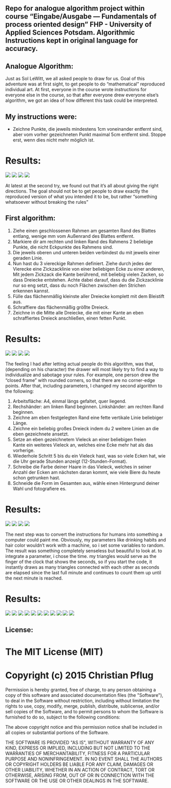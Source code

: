 ## Repo for analogue algorithm project within course “Eingabe/Ausgabe — Fundamentals of process oriented design” FHP - University of Applied Sciences Potsdam. Algorithmic Instructions kept in original language for accuracy.

## Analogue Algorithm:

Just as Sol LeWitt, we all asked people to draw for us. Goal of this adventure was at first sight, to get people to do “mathematical” reproduced individual art.
At first, everyone in the course wrote instructions for everyone else in the course, so that after everyone drew everyone else’s algorithm, we got an idea of how different this task could be interpreted.

## My instructions were:

- Zeichne Punkte, die jeweils mindestens 1cm voneinander entfernt sind, aber vom vorher gezeichneten Punkt maximal 5cm entfernt sind. Stoppe erst, wenn dies nicht mehr möglich ist.

# Results:
![](pic/1-1-1.jpg)
![](pic/1-1-2.jpg)
![](pic/1-1-3.jpg)
![](pic/1-1-4.jpg)

At latest at the second try, we found out that it’s all about giving the right directions. The goal should not be to get people to draw exactly the reproduced version of what you intended it to be, but rather “something  whatsoever without breaking the rules”

## First algorithm:

1. Ziehe einen geschlossenen Rahmen am gesamten Rand des Blattes entlang, wenige mm vom Außenrand des Blattes entfernt.
2. Markiere dir am rechten und linken Rand des Rahmens 2 beliebige Punkte, die nicht Eckpunkte des Rahmens sind.
3. Die jeweils oberen und unteren beiden verbindest du mit jeweils einer geraden Linie.
4. Nun hast du 3 viereckige Rahmen definiert. Ziehe durch jedes der Vierecke eine Zickzacklinie von einer beliebigen Ecke zu einer anderen, Mit jedem Zickzack die Kante berührend, mit beliebig vielen Zacken, so dass Dreiecke entstehen. Achte dabei darauf, dass du die Zickzacklinie nur so eng setzt, dass du noch Flächen zwischen den Strichen erkennen kannst.
5. Fülle das flächenmäßig kleinste aller Dreiecke komplett mit dem Bleistift aus.
6. Schraffiere das flächenmäßig größte Dreieck.
7. Zeichne in die Mitte alle Dreiecke, die mit einer Kante an eben schraffiertes Dreieck anschließen, einen fetten Punkt.

# Results:
![](pic/1-2-1.jpg)
![](pic/1-2-2.jpg)
![](pic/1-2-3.jpg)
![](pic/1-2-4.jpg)

The feeling I had after letting actual people do this algorithm, was that, (depending on his character) the drawer will most likely try to find a way to individualize and sabotage your rules. For example, one person drew the “closed frame” with rounded corners, so that there are no corner-edge points.
After that, including parameters, I changed my second algorithm to the following:

1. Arbeitsfläche: A4, einmal längs gefaltet, quer liegend.
2. Rechshänder: am linken Rand beginnen. Linkshänder: am rechten Rand beginnen.
3. Zeichne am eben festgelegten Rand eine fette vertikale Linie beliebiger Länge.
4. Zeichne ein beliebig großes Dreieck indem du 2 weitere Linien an die eben gezeichnete ansetzt.
5. Setze an eben gezeichnetem Vieleck an einer beliebigen freien Kante ein weiteres Vieleck an, welches eine Ecke mehr hat als das vorherige.
6. Wiederhole Schritt 5 bis du ein Vieleck hast, was so viele Ecken hat, wie die Uhr gerade Stunden anzeigt (12-Stunden-Format).
7. Schreibe die Farbe deiner Haare in das Vieleck, welches in seiner Anzahl der Ecken am nächsten daran kommt, wie viele Biere du heute schon getrunken hast.
8. Schneide die Form im Gesamten aus, wähle einen Hintergrund deiner Wahl und fotografiere es.

# Results:
![](pic/1-3-1.jpg)
![](pic/1-3-2.jpg)
![](pic/1-3-3.jpg)
![](pic/1-3-4.jpg)

The next step was to convert the instructions for humans into something a computer could paint me.
Obviously, my parameters like drinking habits and hair color wouldn’t work with a machine, so i set some variables to random. The result was something completely senseless but beautiful to look at.
to integrate a parameter, i chose the time. my triangles would serve as the finger of the clock that shows the seconds, so if you start the code, it instantly draws as many triangles connected with each other as seconds are elapsed since the last full minute and continues to count them up until the next minute is reached.

# Results:
![](pic/1-4-0001.png)
![](pic/1-4-0017.png)
![](pic/1-4-0075.png)
![](pic/1-4-0169.png)
![](pic/1-4-0171.png)
![](pic/1-4-0256.png)
![](pic/1-4-0313.png)
![](pic/1-4-0420.png)
![](pic/1-4-0631.png)
![](pic/1-4-1022.png)
![](pic/1-4-1458.png)


## License:

# The MIT License (MIT)

# Copyright (c) 2015 Christian Pflug

Permission is hereby granted, free of charge, to any person obtaining a copy
of this software and associated documentation files (the "Software"), to deal
in the Software without restriction, including without limitation the rights
to use, copy, modify, merge, publish, distribute, sublicense, and/or sell
copies of the Software, and to permit persons to whom the Software is
furnished to do so, subject to the following conditions:

The above copyright notice and this permission notice shall be included in all
copies or substantial portions of the Software.

THE SOFTWARE IS PROVIDED "AS IS", WITHOUT WARRANTY OF ANY KIND, EXPRESS OR
IMPLIED, INCLUDING BUT NOT LIMITED TO THE WARRANTIES OF MERCHANTABILITY,
FITNESS FOR A PARTICULAR PURPOSE AND NONINFRINGEMENT. IN NO EVENT SHALL THE
AUTHORS OR COPYRIGHT HOLDERS BE LIABLE FOR ANY CLAIM, DAMAGES OR OTHER
LIABILITY, WHETHER IN AN ACTION OF CONTRACT, TORT OR OTHERWISE, ARISING FROM,
OUT OF OR IN CONNECTION WITH THE SOFTWARE OR THE USE OR OTHER DEALINGS IN THE
SOFTWARE.
